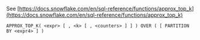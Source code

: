 See [https://docs.snowflake.com/en/sql-reference/functions/approx_top_k](https://docs.snowflake.com/en/sql-reference/functions/approx_top_k)
```
APPROX_TOP_K( <expr> [ , <k> [ , <counters> ] ] ) OVER ( [ PARTITION BY <expr4> ] )
```
